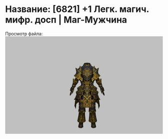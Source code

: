 # Название: [6821] +1 Легк. магич. мифр. досп | Маг-Мужчина

Просмотр файла:
![p040023.png](p040023.png)
